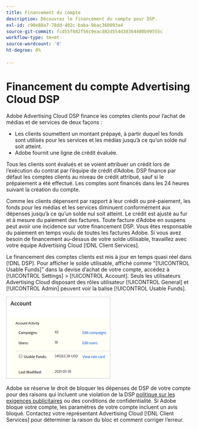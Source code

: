 ```yaml
---
title: Financement du compte
description: Découvrez le financement du compte pour DSP.
exl-id: c90e88a7-78dd-402c-baba-9bac360093a4
source-git-commit: fcd55f882f56c9eacd82d554d30364400b99555c
workflow-type: tm+mt
source-wordcount: '0'
ht-degree: 0%

---
```


# Financement du compte Advertising Cloud DSP

Adobe Advertising Cloud DSP finance les comptes clients pour l’achat de médias et de services de deux façons :

* Les clients soumettent un montant prépayé, à partir duquel les fonds sont utilisés pour les services et les médias jusqu’à ce qu’un solde nul soit atteint.
* Adobe fournit une ligne de crédit évaluée.

Tous les clients sont évalués et se voient attribuer un crédit lors de l’exécution du contrat par l’équipe de crédit d’Adobe. DSP finance par défaut les comptes clients au niveau de crédit attribué, sauf si le prépaiement a été effectué. Les comptes sont financés dans les 24 heures suivant la création du compte.

Comme les clients dépensent par rapport à leur crédit ou pré-paiement, les fonds pour les médias et les services diminuent conformément aux dépenses jusqu’à ce qu’un solde nul soit atteint. Le crédit est ajusté au fur et à mesure du paiement des factures. Toute facture d’Adobe en suspens peut avoir une incidence sur votre financement DSP. Vous êtes responsable du paiement en temps voulu de toutes les factures Adobe. Si vous avez besoin de financement au-dessus de votre solde utilisable, travaillez avec votre équipe Advertising Cloud [!DNL Client Services].

Le financement des comptes clients est mis à jour en temps quasi réel dans [!DNL DSP]. Pour afficher le solde utilisable, affiché comme &quot;[!UICONTROL Usable Funds]&quot; dans la devise d’achat de votre compte, accédez à [!UICONTROL Settings] > [!UICONTROL Account]. Seuls les utilisateurs Advertising Cloud disposant des rôles utilisateur [!UICONTROL General] et [!UICONTROL Admin] peuvent voir la balise [!UICONTROL Usable Funds].

![Fonds utilisables pour un compte](/help/dsp/assets/account-usable-funds.png)

Adobe se réserve le droit de bloquer les dépenses de DSP de votre compte pour des raisons qui incluent une violation de la DSP [politique sur les exigences publicitaires](/help/policies/ad-requirements-policy.md) ou des conditions de confidentialité. Si Adobe bloque votre compte, les paramètres de votre compte incluent un avis bloqué. Contactez votre représentant Advertising Cloud [!DNL Client Services] pour déterminer la raison du bloc et comment corriger l’erreur.

